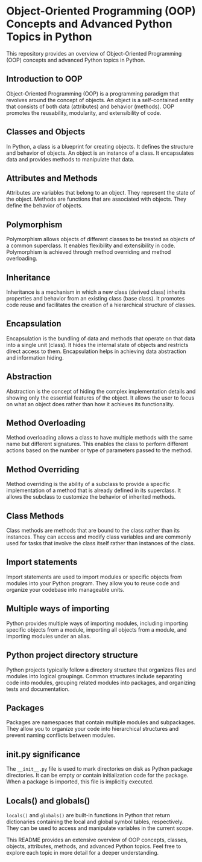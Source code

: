 # Object-Oriented Programming (OOP) Concepts and Advanced Python Topics in Python

This repository provides an overview of Object-Oriented Programming (OOP) concepts and advanced Python topics in Python.

## Introduction to OOP

Object-Oriented Programming (OOP) is a programming paradigm that revolves around the concept of objects. An object is a self-contained entity that consists of both data (attributes) and behavior (methods). OOP promotes the reusability, modularity, and extensibility of code.

## Classes and Objects

In Python, a class is a blueprint for creating objects. It defines the structure and behavior of objects. An object is an instance of a class. It encapsulates data and provides methods to manipulate that data.

## Attributes and Methods

Attributes are variables that belong to an object. They represent the state of the object. Methods are functions that are associated with objects. They define the behavior of objects.

## Polymorphism

Polymorphism allows objects of different classes to be treated as objects of a common superclass. It enables flexibility and extensibility in code. Polymorphism is achieved through method overriding and method overloading.

## Inheritance

Inheritance is a mechanism in which a new class (derived class) inherits properties and behavior from an existing class (base class). It promotes code reuse and facilitates the creation of a hierarchical structure of classes.

## Encapsulation

Encapsulation is the bundling of data and methods that operate on that data into a single unit (class). It hides the internal state of objects and restricts direct access to them. Encapsulation helps in achieving data abstraction and information hiding.

## Abstraction

Abstraction is the concept of hiding the complex implementation details and showing only the essential features of the object. It allows the user to focus on what an object does rather than how it achieves its functionality.

## Method Overloading

Method overloading allows a class to have multiple methods with the same name but different signatures. This enables the class to perform different actions based on the number or type of parameters passed to the method.

## Method Overriding

Method overriding is the ability of a subclass to provide a specific implementation of a method that is already defined in its superclass. It allows the subclass to customize the behavior of inherited methods.

## Class Methods

Class methods are methods that are bound to the class rather than its instances. They can access and modify class variables and are commonly used for tasks that involve the class itself rather than instances of the class.

## Import statements

Import statements are used to import modules or specific objects from modules into your Python program. They allow you to reuse code and organize your codebase into manageable units.

## Multiple ways of importing

Python provides multiple ways of importing modules, including importing specific objects from a module, importing all objects from a module, and importing modules under an alias.

## Python project directory structure

Python projects typically follow a directory structure that organizes files and modules into logical groupings. Common structures include separating code into modules, grouping related modules into packages, and organizing tests and documentation.

## Packages

Packages are namespaces that contain multiple modules and subpackages. They allow you to organize your code into hierarchical structures and prevent naming conflicts between modules.

## __init__.py significance

The `__init__.py` file is used to mark directories on disk as Python package directories. It can be empty or contain initialization code for the package. When a package is imported, this file is implicitly executed.

## Locals() and globals()

`locals()` and `globals()` are built-in functions in Python that return dictionaries containing the local and global symbol tables, respectively. They can be used to access and manipulate variables in the current scope.

This README provides an extensive overview of OOP concepts, classes, objects, attributes, methods, and advanced Python topics. Feel free to explore each topic in more detail for a deeper understanding.
